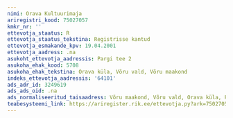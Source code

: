 ```yaml
---
nimi: Orava Kultuurimaja
ariregistri_kood: 75027057
kmkr_nr: ''
ettevotja_staatus: R
ettevotja_staatus_tekstina: Registrisse kantud
ettevotja_esmakande_kpv: 19.04.2001
ettevotja_aadress: .na
asukoht_ettevotja_aadressis: Pargi tee 2
asukoha_ehak_kood: 5708
asukoha_ehak_tekstina: Orava küla, Võru vald, Võru maakond
indeks_ettevotja_aadressis: '64101'
ads_adr_id: 3249619
ads_ads_oid: .na
ads_normaliseeritud_taisaadress: Võru maakond, Võru vald, Orava küla, Pargi tee 2
teabesysteemi_link: https://ariregister.rik.ee/ettevotja.py?ark=75027057&ref=rekvisiidid
---
```

